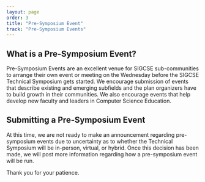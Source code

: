 ```yaml
---
layout: page
order: 3
title: "Pre-Symposium Event"
track: "Pre-Symposium Events"
---
```


## What is a Pre-Symposium Event?

Pre-Symposium Events are an excellent venue for SIGCSE sub-communities to arrange their own event or meeting on the Wednesday before the SIGCSE Technical Symposium gets started. We encourage submission of events that describe existing and emerging subfields and the plan organizers have to build growth in their communities. We also encourage events that help develop new faculty and leaders in Computer Science Education.

## Submitting a Pre-Symposium Event

At this time, we are not ready to make an announcement regarding pre-symposium events due to uncertainty as to whether the Technical Symposium will be in-person, virtual, or hybrid.  Once this decision has been made, we will post more information regarding how a pre-symposium event will be run.

Thank you for your patience.
